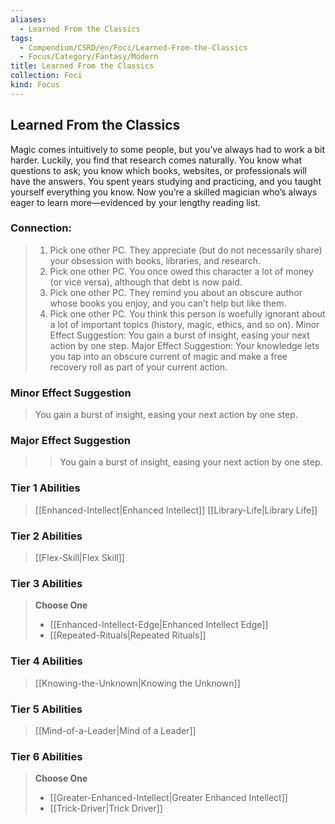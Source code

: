 ```yaml
---
aliases:
  - Learned From the Classics
tags:
  - Compendium/CSRD/en/Foci/Learned-From-the-Classics
  - Focus/Category/Fantasy/Modern
title: Learned From the Classics
collection: Foci
kind: Focus
---
```

## Learned From the Classics
Magic comes intuitively to some people, but you’ve always had to work a bit harder. Luckily, you find that research comes naturally. You know what questions to ask; you know which books, websites, or professionals will have the answers. You spent years studying and practicing, and you taught yourself everything you know. Now you’re a skilled magician who’s always eager to learn more—evidenced by your lengthy reading list.


### Connection: 
>1. Pick one other PC. They appreciate (but do not necessarily share) your obsession with books, libraries, and research.
>2. Pick one other PC. You once owed this character a lot of money (or vice versa), although that debt is now paid.
>3. Pick one other PC. They remind you about an obscure author whose books you enjoy, and you can’t help but like them.
>4. Pick one other PC. You think this person is woefully ignorant about a lot of important topics (history, magic, ethics, and so on).
Minor Effect Suggestion: You gain a burst of insight, easing your next action by one step.
Major Effect Suggestion: Your knowledge lets you tap into an obscure current of magic and make a free recovery roll as part of your current action.


### Minor Effect Suggestion 
>You gain a burst of insight, easing your next action by one step.
### Major Effect Suggestion 
>>You gain a burst of insight, easing your next action by one step.



### Tier 1 Abilities  
> [[Enhanced-Intellect|Enhanced Intellect]]
> [[Library-Life|Library Life]]  


### Tier 2 Abilities  
> [[Flex-Skill|Flex Skill]]  

### Tier 3 Abilities  
> **Choose One**  
>- [[Enhanced-Intellect-Edge|Enhanced Intellect Edge]]  
>- [[Repeated-Rituals|Repeated Rituals]]  

### Tier 4 Abilities  
> [[Knowing-the-Unknown|Knowing the Unknown]]  

### Tier 5 Abilities  
> [[Mind-of-a-Leader|Mind of a Leader]]


### Tier 6 Abilities  
> **Choose One**  
>- [[Greater-Enhanced-Intellect|Greater Enhanced Intellect]]  
>- [[Trick-Driver|Trick Driver]]
